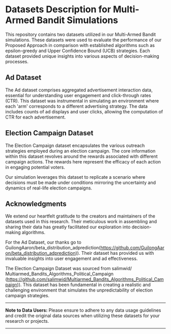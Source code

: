 
# Datasets Description for Multi-Armed Bandit Simulations

This repository contains two datasets utilized in our Multi-Armed Bandit simulations. These datasets were used to evaluate the performance of our Proposed Approach in comparison with established algorithms such as epsilon-greedy and Upper Confidence Bound (UCB) strategies. Each dataset provided unique insights into various aspects of decision-making processes.

## Ad Dataset

The Ad dataset comprises aggregated advertisement interaction data, essential for understanding user engagement and click-through rates (CTR). This dataset was instrumental in simulating an environment where each 'arm' corresponds to a different advertising strategy. The data includes counts of ad displays and user clicks, allowing the computation of CTR for each advertisement.

## Election Campaign Dataset

The Election Campaign dataset encapsulates the various outreach strategies employed during an election campaign. The core information within this dataset revolves around the rewards associated with different campaign actions. The rewards here represent the efficacy of each action in engaging potential voters.

Our simulation leverages this dataset to replicate a scenario where decisions must be made under conditions mirroring the uncertainty and dynamics of real-life election campaigns.

## Acknowledgments

We extend our heartfelt gratitude to the creators and maintainers of the datasets used in this research. Their meticulous work in assembling and sharing their data has greatly facilitated our exploration into decision-making algorithms.

For the Ad Dataset, our thanks go to 
 GuilongAaron/beta_distribution_adprediction(https://github.com/GuilongAaron/beta_distribution_adprediction)). Their dataset has provided us with invaluable insights into user engagement and ad effectiveness.

The Election Campaign Dataset was sourced from salimwid/ Multiarmed_Bandits_Algorithms_Political_Campaign
(https://github.com/salimwid/Multiarmed_Bandits_Algorithms_Political_Campaign)). This dataset has been fundamental in creating a realistic and challenging environment that simulates the unpredictability of election campaign strategies.

---

**Note to Data Users:**
Please ensure to adhere to any data usage guidelines and credit the original data sources when utilizing these datasets for your research or projects.

---
